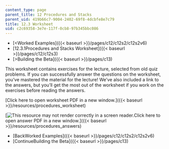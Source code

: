 ```yaml
---
content_type: page
parent_title: 12 Procedures and Stacks
parent_uid: 419b66c7-9004-2402-69f8-4dcbfe8e7c79
title: 12.3 Worksheet
uid: c2c69358-3e7e-117f-0cb8-97b345bbc086
---
```


*   [\<Worked Examples]({{< baseurl >}}/pages/c12/c12s2/c12s2v6)
*   [12.3.1Procedures and Stacks Worksheet]({{< baseurl >}}/pages/c12/c12s3)
*   [\>Building the Beta]({{< baseurl >}}/pages/c13)

This worksheet contains exercises for the lecture, selected from old quiz problems. If you can successfully answer the questions on the worksheet, you’ve mastered the material for the lecture! We’ve also included a link to the answers, but you’ll get the most out of the worksheet if you work on the exercises before reading the answers.

[Click here to open worksheet PDF in a new window.]({{< baseurl >}}/resources/procedures_worksheet)

[![This resource may not render correctly in a screen reader.](/images/inacessible.gif)Click here to open answer PDF in a new window.]({{< baseurl >}}/resources/procedures_answers)

*   [BackWorked Examples]({{< baseurl >}}/pages/c12/c12s2/c12s2v6)
*   [ContinueBuilding the Beta]({{< baseurl >}}/pages/c13)